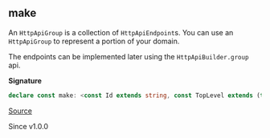 ## make

An `HttpApiGroup` is a collection of `HttpApiEndpoint`s. You can use an `HttpApiGroup` to
represent a portion of your domain.

The endpoints can be implemented later using the `HttpApiBuilder.group` api.

**Signature**

```ts
declare const make: <const Id extends string, const TopLevel extends (true | false) = false>(identifier: Id, options?: { readonly topLevel?: TopLevel | undefined; }) => HttpApiGroup<Id, never, never, never, TopLevel>
```

[Source](https://github.com/Effect-TS/effect/tree/main/packages/platform/src/HttpApiGroup.ts#L420)

Since v1.0.0